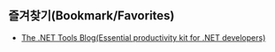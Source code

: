 ## 즐겨찾기(Bookmark/Favorites)


- [The .NET Tools Blog(Essential productivity kit for .NET developers)](https://blog.jetbrains.com/dotnet/)